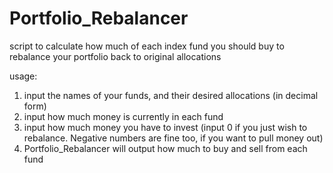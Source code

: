 # Portfolio_Rebalancer
script to calculate how much of each index fund you should buy to rebalance your portfolio back to original allocations

usage: 
1) input the names of your funds, and their desired allocations (in decimal form)
2) input how much money is currently in each fund
3) input how much money you have to invest (input 0 if you just wish to rebalance. Negative numbers are fine too, if you want to pull money out)
4) Portfolio_Rebalancer will output how much to buy and sell from each fund

